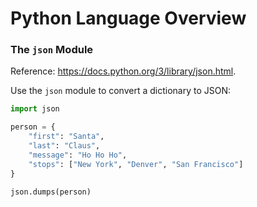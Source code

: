 # Python Language Overview

### The `json` Module

Reference: https://docs.python.org/3/library/json.html.

Use the `json` module to convert a dictionary to JSON:

```python
import json

person = {
    "first": "Santa",
    "last": "Claus",
    "message": "Ho Ho Ho",
    "stops": ["New York", "Denver", "San Francisco"]
}

json.dumps(person)
```
